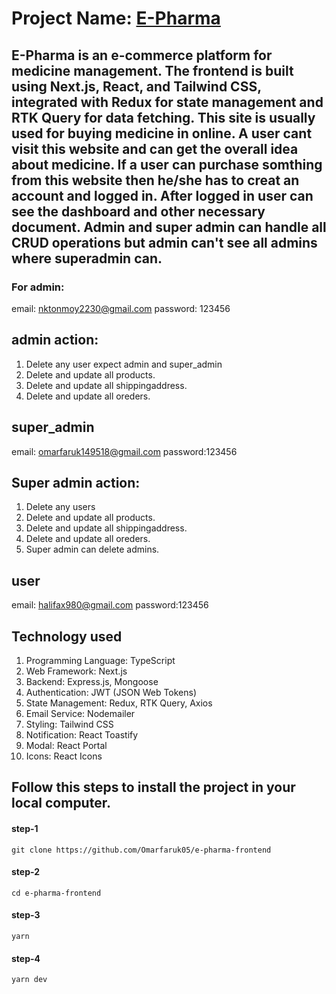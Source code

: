 # Project Name: [E-Pharma](https://e-pharma-frontend.vercel.app)

## E-Pharma is an e-commerce platform for medicine management. The frontend is built using Next.js, React, and Tailwind CSS, integrated with Redux for state management and RTK Query for data fetching. This site is usually used for buying medicine in online. A user cant visit this website and can get the overall idea about medicine. If a user can purchase somthing from this website then he/she has to creat an account and logged in. After logged in user can see the dashboard and other necessary document. Admin and super admin can handle all CRUD operations but admin can't see all admins where superadmin can.

### For admin:

email: nktonmoy2230@gmail.com
password: 123456

## admin action:

1. Delete any user expect admin and super_admin
2. Delete and update all products.
3. Delete and update all shippingaddress.
4. Delete and update all oreders.

## super_admin

email: omarfaruk149518@gmail.com
password:123456

## Super admin action:

1. Delete any users
2. Delete and update all products.
3. Delete and update all shippingaddress.
4. Delete and update all oreders.
5. Super admin can delete admins.

## user

email: halifax980@gmail.com
password:123456

## Technology used

1. Programming Language: TypeScript
2. Web Framework: Next.js
3. Backend: Express.js, Mongoose
4. Authentication: JWT (JSON Web Tokens)
5. State Management: Redux, RTK Query, Axios
6. Email Service: Nodemailer
7. Styling: Tailwind CSS
8. Notification: React Toastify
9. Modal: React Portal
10. Icons: React Icons

## Follow this steps to install the project in your local computer.

#### step-1

```
git clone https://github.com/Omarfaruk05/e-pharma-frontend
```

#### step-2

```
cd e-pharma-frontend
```

#### step-3

```
yarn
```

#### step-4

```
yarn dev
```
